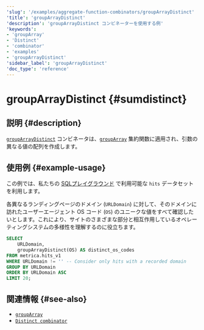 ```yaml
---
'slug': '/examples/aggregate-function-combinators/groupArrayDistinct'
'title': 'groupArrayDistinct'
'description': 'groupArrayDistinct コンビネーターを使用する例'
'keywords':
- 'groupArray'
- 'Distinct'
- 'combinator'
- 'examples'
- 'groupArrayDistinct'
'sidebar_label': 'groupArrayDistinct'
'doc_type': 'reference'
---
```



# groupArrayDistinct {#sumdistinct}

## 説明 {#description}

[`groupArrayDistinct`](/sql-reference/aggregate-functions/combinators#-foreach) コンビネータは、[`groupArray`](/sql-reference/aggregate-functions/reference/sum) 集約関数に適用され、引数の異なる値の配列を作成します。

## 使用例 {#example-usage}

この例では、私たちの [SQLプレイグラウンド](https://sql.clickhouse.com/) で利用可能な `hits` データセットを利用します。

各異なるランディングページのドメイン (`URLDomain`) に対して、そのドメインに訪れたユーザーエージェント OS コード (`OS`) のユニークな値をすべて確認したいとします。これにより、サイトのさまざまな部分と相互作用しているオペレーティングシステムの多様性を理解するのに役立ちます。

```sql runnable
SELECT
    URLDomain,
    groupArrayDistinct(OS) AS distinct_os_codes
FROM metrica.hits_v1
WHERE URLDomain != '' -- Consider only hits with a recorded domain
GROUP BY URLDomain
ORDER BY URLDomain ASC
LIMIT 20;
```

## 関連情報 {#see-also}
- [`groupArray`](/sql-reference/aggregate-functions/reference/grouparray)
- [`Distinct combinator`](/sql-reference/aggregate-functions/combinators#-distinct)
